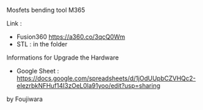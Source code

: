 Mosfets bending tool M365 

Link : 
- Fusion360 https://a360.co/3qcQ0Wm
- STL : in the folder

Informations for Upgrade the Hardware 
- Google Sheet : https://docs.google.com/spreadsheets/d/1jOdUUpbCZVHQc2-eIezrbkNFHuf14I3zOeL0la91yoo/edit?usp=sharing


by Foujiwara